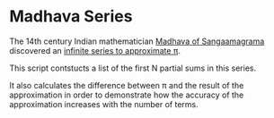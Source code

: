 # Madhava Series

The 14th century Indian mathematician [Madhava of Sangaamagrama](https://en.wikipedia.org/wiki/Madhava_of_Sangamagrama) discovered an [infinite series to approximate π](https://en.wikipedia.org/wiki/Madhava_series).

This script contstucts a list of the first N partial sums in this series.

It also calculates the difference between π and the result of the approximation in order to demonstrate how the accuracy of the approximation increases with the number of terms.